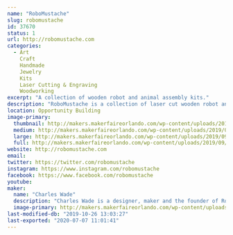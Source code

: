 ```yaml
---
name: "RoboMustache"
slug: robomustache
id: 37670
status: 1
url: http://robomustache.com
categories:
  - Art
    Craft
    Handmade
    Jewelry
    Kits
    Laser Cutting & Engraving
    Woodworking
excerpt: "A collection of wooden robot and animal assembly kits."
description: "RoboMustache is a collection of laser cut wooden robot and animal assembly kits, accessories and more."
location: Opportunity Building
image-primary:
  thumbnail: http://makers.makerfaireorlando.com/wp-content/uploads/2019/09/wade-2-1-150x150.jpg
  medium: http://makers.makerfaireorlando.com/wp-content/uploads/2019/09/wade-2-1-300x200.jpg
  large: http://makers.makerfaireorlando.com/wp-content/uploads/2019/09/wade-2-1-1024x682.jpg
  full: http://makers.makerfaireorlando.com/wp-content/uploads/2019/09/wade-2-1.jpg
website: http://robomustache.com
email: 
twitter: https://twitter.com/robomustache
instagram: https://www.instagram.com/robomustache
facebook: https://www.facebook.com/robomustache
youtube: 
maker:
  name: "Charles Wade"
  description: "Charles Wade is a designer, maker and the founder of RoboMustache. "
  image-primary: http://makers.makerfaireorlando.com/wp-content/uploads/2015/06/20150612_112453-SQUARE-1024x1024.jpg
last-modified-db: "2019-10-26 13:03:27"
last-exported: "2020-07-07 11:01:41"
---
```

